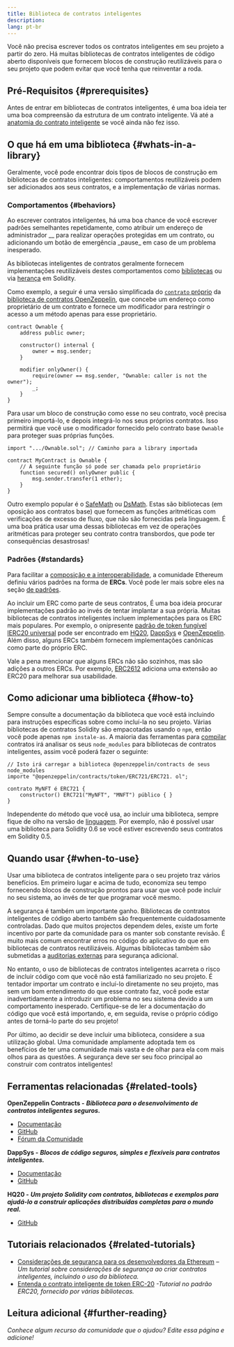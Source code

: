 ```yaml
---
title: Biblioteca de contratos inteligentes
description:
lang: pt-br
---
```


Você não precisa escrever todos os contratos inteligentes em seu projeto a partir do zero. Há muitas bibliotecas de contratos inteligentes de código aberto disponíveis que fornecem blocos de construção reutilizáveis para o seu projeto que podem evitar que você tenha que reinventar a roda.

## Pré-Requisitos \{#prerequisites}

Antes de entrar em bibliotecas de contratos inteligentes, é uma boa ideia ter uma boa compreensão da estrutura de um contrato inteligente. Vá até a [anatomia do contrato inteligente](/developers/docs/smart-contracts/anatomy/) se você ainda não fez isso.

## O que há em uma biblioteca \{#whats-in-a-library}

Geralmente, você pode encontrar dois tipos de blocos de construção em bibliotecas de contratos inteligentes: comportamentos reutilizáveis podem ser adicionados aos seus contratos, e a implementação de várias normas.

### Comportamentos \{#behaviors}

Ao escrever contratos inteligentes, há uma boa chance de você escrever padrões semelhantes repetidamente, como atribuir um endereço de administrador \__ para realizar operações protegidas em um contrato, ou adicionando um botão de emergência \_pause_ em caso de um problema inesperado.

As bibliotecas inteligentes de contratos geralmente fornecem implementações reutilizáveis destes comportamentos como [bibliotecas](https://solidity.readthedocs.io/en/v0.7.2/contracts.html#libraries) ou via [herança](https://solidity.readthedocs.io/en/v0.7.2/contracts.html#inheritance) em Solidity.

Como exemplo, a seguir é uma versão simplificada do [`contrato` próprio](https://github.com/OpenZeppelin/openzeppelin-contracts/blob/v3.2.0/contracts/access/Ownable.sol) da [biblioteca de contratos OpenZeppelin](https://github.com/OpenZeppelin/openzeppelin-contracts), que concebe um endereço como proprietário de um contrato e fornece um modificador para restringir o acesso a um método apenas para esse proprietário.

```solidity
contract Ownable {
    address public owner;

    constructor() internal {
        owner = msg.sender;
    }

    modifier onlyOwner() {
        require(owner == msg.sender, "Ownable: caller is not the owner");
        _;
    }
}
```

Para usar um bloco de construção como esse no seu contrato, você precisa primeiro importá-lo, e depois integrá-lo nos seus próprios contratos. Isso permitirá que você use o modificador fornecido pelo contrato base `Ownable` para proteger suas próprias funções.

```solidity
import ".../Ownable.sol"; // Caminho para a library importada

contract MyContract is Ownable {
    // A seguinte função só pode ser chamada pelo proprietário
    function secured() onlyOwner public {
        msg.sender.transfer(1 ether);
    }
}
```

Outro exemplo popular é o [SafeMath](https://docs.openzeppelin.com/contracts/3.x/utilities#math) ou [DsMath](https://dappsys.readthedocs.io/en/latest/ds_math.html). Estas são bibliotecas (em oposição aos contratos base) que fornecem as funções aritméticas com verificações de excesso de fluxo, que não são fornecidas pela linguagem. É uma boa prática usar uma dessas bibliotecas em vez de operações aritméticas para proteger seu contrato contra transbordos, que pode ter consequências desastrosas!

### Padrões \{#standards}

Para facilitar a [composição e a interoperabilidade](/developers/docs/smart-contracts/composability/), a comunidade Ethereum definiu vários padrões na forma de **ERCs**. Você pode ler mais sobre eles na seção [de padrões](/developers/docs/standards/).

Ao incluir um ERC como parte de seus contratos, É uma boa ideia procurar implementações padrão ao invés de tentar implantar a sua própria. Muitas bibliotecas de contratos inteligentes incluem implementações para os ERC mais populares. Por exemplo, o onipresente [padrão de token fungível lERC20 universal](/developers/tutorials/understand-the-erc-20-token-smart-contract/) pode ser encontrado em [HQ20](https://github.com/HQ20/contracts/blob/master/contracts/token/README.md), [DappSys](https://github.com/dapphub/ds-token/) e [OpenZeppelin](https://docs.openzeppelin.com/contracts/3.x/erc20). Além disso, alguns ERCs também fornecem implementações canônicas como parte do próprio ERC.

Vale a pena mencionar que alguns ERCs não são sozinhos, mas são adições a outros ERCs. Por exemplo, [ERC2612](https://eips.ethereum.org/EIPS/eip-2612) adiciona uma extensão ao ERC20 para melhorar sua usabilidade.

## Como adicionar uma biblioteca \{#how-to}

Sempre consulte a documentação da biblioteca que você está incluindo para instruções específicas sobre como incluí-la no seu projeto. Várias bibliotecas de contratos Solidity são empacotadas usando o `npm`, então você pode apenas `npm instale-as`. A maioria das ferramentas para [compilar](/developers/docs/smart-contracts/compiling/) contratos irá analisar os seus `node_modules` para bibliotecas de contratos inteligentes, assim você poderá fazer o seguinte:

```solidity
// Isto irá carregar a biblioteca @openzeppelin/contracts de seus node_modules
importe "@openzeppelin/contracts/token/ERC721/ERC721. ol";

contrato MyNFT é ERC721 {
    constructor() ERC721("MyNFT", "MNFT") público { }
}
```

Independente do método que você usa, ao incluir uma biblioteca, sempre fique de olho na versão de [linguagem](/developers/docs/smart-contracts/languages/). Por exemplo, não é possível usar uma biblioteca para Solidity 0.6 se você estiver escrevendo seus contratos em Solidity 0.5.

## Quando usar \{#when-to-use}

Usar uma biblioteca de contratos inteligente para o seu projeto traz vários benefícios. Em primeiro lugar e acima de tudo, economiza seu tempo fornecendo blocos de construção prontos para usar que você pode incluir no seu sistema, ao invés de ter que programar você mesmo.

A segurança é também um importante ganho. Bibliotecas de contratos inteligentes de código aberto também são frequentemente cuidadosamente controladas. Dado que muitos projectos dependem deles, existe um forte incentivo por parte da comunidade para os manter sob constante revisão. É muito mais comum encontrar erros no código do aplicativo do que em bibliotecas de contratos reutilizáveis. Algumas bibliotecas também são submetidas a [auditorias externas](https://github.com/OpenZeppelin/openzeppelin-contracts/tree/master/audit) para segurança adicional.

No entanto, o uso de bibliotecas de contratos inteligentes acarreta o risco de incluir código com que você não está familiarizado no seu projeto. É tentador importar um contrato e incluí-lo diretamente no seu projeto, mas sem um bom entendimento do que esse contrato faz, você pode estar inadvertidamente a introduzir um problema no seu sistema devido a um comportamento inesperado. Certifique-se de ler a documentação do código que você está importando, e, em seguida, revise o próprio código antes de torná-lo parte do seu projeto!

Por último, ao decidir se deve incluir uma biblioteca, considere a sua utilização global. Uma comunidade amplamente adoptada tem os benefícios de ter uma comunidade mais vasta e de olhar para ela com mais olhos para as questões. A segurança deve ser seu foco principal ao construir com contratos inteligentes!

## Ferramentas relacionadas \{#related-tools}

**OpenZeppelin Contracts -** **_Biblioteca para o desenvolvimento de contratos inteligentes seguros._**

- [Documentação](https://docs.openzeppelin.com/contracts/)
- [GitHub](https://github.com/OpenZeppelin/openzeppelin-contracts)
- [Fórum da Comunidade](https://forum.openzeppelin.com/c/general/16)

**DappSys -** **_Blocos de código seguros, simples e flexíveis para contratos inteligentes._**

- [Documentação](https://dappsys.readthedocs.io/)
- [GitHub](https://github.com/dapphub/dappsys)

**HQ20 -** **_Um projeto Solidity com contratos, bibliotecas e exemplos para ajudá-lo a construir aplicações distribuídas completas para o mundo real._**

- [GitHub](https://github.com/HQ20/contracts)

## Tutoriais relacionados \{#related-tutorials}

- [Considerações de segurança para os desenvolvedores da Ethereum](/developers/docs/smart-contracts/security/) _– Um tutorial sobre considerações de segurança ao criar contratos inteligentes, incluindo o uso da biblioteca._
- [Entenda o contrato inteligente de token ERC-20](/developers/tutorials/understand-the-erc-20-token-smart-contract/) _-Tutorial no padrão ERC20, fornecido por várias bibliotecas._

## Leitura adicional \{#further-reading}

_Conhece algum recurso da comunidade que o ajudou? Edite essa página e adicione!_
